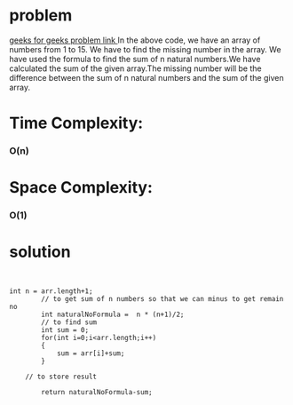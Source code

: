 # problem

[geeks for geeks problem link ](https://www.geeksforgeeks.org/problems/missing-number-in-array1416/1?page=1&sortBy=submissions)
In the
above code, we
have an
array of
numbers from 1 to 15.
We have
to find
the missing
number in
the array.
We have
used the
formula to
find the
sum of
n natural
numbers.We have
calculated the
sum of
the given
array.The missing number will be the difference between the sum of n natural numbers and the
sum of the given array.

# **Time Complexity:**

### O(n)

# **Space Complexity:**

### O(1)

# solution

```


int n = arr.length+1;
        // to get sum of n numbers so that we can minus to get remain no
        int naturalNoFormula =  n * (n+1)/2;
        // to find sum
        int sum = 0;
        for(int i=0;i<arr.length;i++)
        {
            sum = arr[i]+sum;
        }

    // to store result

        return naturalNoFormula-sum;


```
